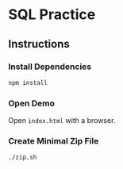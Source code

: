 # SQL Practice

## Instructions
### Install Dependencies
```bash
npm install
```
### Open Demo
Open `index.html` with a browser.

### Create Minimal Zip File
```bash
./zip.sh
```
